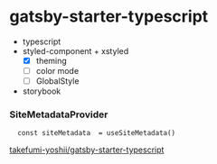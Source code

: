 # gatsby-starter-typescript

- typescript
- styled-component + xstyled
  - [x] theming
  - [ ] color mode
  - [ ] GlobalStyle
- storybook

### SiteMetadataProvider

```
  const siteMetadata  = useSiteMetadata()
```

[takefumi-yoshii/gatsby-starter-typescript](https://github.com/takefumi-yoshii/gatsby-starter-typescript)
